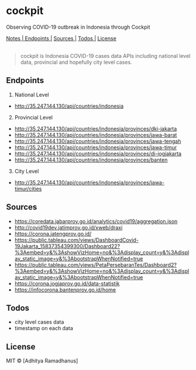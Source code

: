 # cockpit
Observing COVID-19 outbreak in Indonesia through Cockpit

<p>
  <a href="notes">Notes | </a>
  <a href="#endpoints">Endpoints |</a>
  <a href="#Sources">Sources |</a>
  <a href="#Todos">Todos |</a>
  <a href="#licenses">License</a>
  <br><br>
  <blockquote>
	cockpit is Indonesia COVID-19 cases data APIs including national level data, provincial and hopefully city level cases.
  </blockquote>
</p>

Endpoints
---------
1. National Level
- http://35.247.144.130/api/countries/indonesia

2. Provincial Level
- http://35.247.144.130/api/countries/indonesia/provinces/dki-jakarta
- http://35.247.144.130/api/countries/indonesia/provinces/jawa-barat
- http://35.247.144.130/api/countries/indonesia/provinces/jawa-tengah
- http://35.247.144.130/api/countries/indonesia/provinces/jawa-timur
- http://35.247.144.130/api/countries/indonesia/provinces/di-jogjakarta
- http://35.247.144.130/api/countries/indonesia/provinces/banten

3. City Level
- http://35.247.144.130/api/countries/indonesia/provinces/jawa-timur/cities

Sources
-------
- https://coredata.jabarprov.go.id/analytics/covid19/aggregation.json
- http://covid19dev.jatimprov.go.id/xweb/draxi
- https://corona.jatengprov.go.id/
- https://public.tableau.com/views/DashboardCovid-19Jakarta_15837354399300/Dashboard22?%3Aembed=y&%3AshowVizHome=no&%3Adisplay_count=y&%3Adisplay_static_image=y&%3AbootstrapWhenNotified=true
- https://public.tableau.com/views/PetaPersebaranTes/Dashboard2?%3Aembed=y&%3AshowVizHome=no&%3Adisplay_count=y&%3Adisplay_static_image=y&%3AbootstrapWhenNotified=true
- https://corona.jogjaprov.go.id/data-statistik
- https://infocorona.bantenprov.go.id/home

Todos
-----
- city level cases data
- timestamp on each data

License
----

MIT © [Adhitya Ramadhanus]
